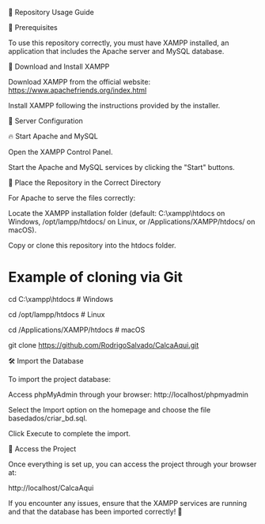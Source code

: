 📌 Repository Usage Guide

📢 Prerequisites

To use this repository correctly, you must have XAMPP installed, an application that includes the Apache server and MySQL database.

🔹 Download and Install XAMPP

Download XAMPP from the official website: https://www.apachefriends.org/index.html

Install XAMPP following the instructions provided by the installer.

🚀 Server Configuration

🔥 Start Apache and MySQL

Open the XAMPP Control Panel.

Start the Apache and MySQL services by clicking the "Start" buttons.

📂 Place the Repository in the Correct Directory

For Apache to serve the files correctly:

Locate the XAMPP installation folder (default: C:\xampp\htdocs on Windows, /opt/lampp/htdocs/ on Linux, or /Applications/XAMPP/htdocs/ on macOS).

Copy or clone this repository into the htdocs folder.

# Example of cloning via Git
cd C:\xampp\htdocs   # Windows

cd /opt/lampp/htdocs  # Linux

cd /Applications/XAMPP/htdocs  # macOS

git clone https://github.com/RodrigoSalvado/CalcaAqui.git

🛠️ Import the Database

To import the project database:

Access phpMyAdmin through your browser: http://localhost/phpmyadmin

Select the Import option on the homepage and choose the file basedados/criar_bd.sql.

Click Execute to complete the import.

🎯 Access the Project

Once everything is set up, you can access the project through your browser at:

http://localhost/CalcaAqui

If you encounter any issues, ensure that the XAMPP services are running and that the database has been imported correctly! 🚀
